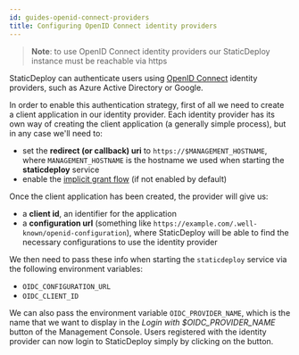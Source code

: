 ```yaml
---
id: guides-openid-connect-providers
title: Configuring OpenID Connect identity providers
---
```


> **Note**: to use OpenID Connect identity providers our StaticDeploy instance
> must be reachable via https

StaticDeploy can authenticate users using [OpenID Connect](https://openid.net/)
identity providers, such as Azure Active Directory or Google.

In order to enable this authentication strategy, first of all we need to create
a client application in our identity provider. Each identity provider has its
own way of creating the client application (a generally simple process), but in
any case we'll need to:

- set the **redirect (or callback) uri** to `https://$MANAGEMENT_HOSTNAME`,
  where `MANAGEMENT_HOSTNAME` is the hostname we used when starting the
  **staticdeploy** service
- enable the [implicit grant flow](https://oauth.net/2/grant-types/implicit/)
  (if not enabled by default)

Once the client application has been created, the provider will give us:

- a **client id**, an identifier for the application
- a **configuration url** (something like
  `https://example.com/.well-known/openid-configuration`), where StaticDeploy
  will be able to find the necessary configurations to use the identity provider

We then need to pass these info when starting the `staticdeploy` service via the
following environment variables:

- `OIDC_CONFIGURATION_URL`
- `OIDC_CLIENT_ID`

We can also pass the environment variable `OIDC_PROVIDER_NAME`, which is the
name that we want to display in the _Login with \$OIDC_PROVIDER_NAME_ button of
the Management Console. Users registered with the identity provider can now
login to StaticDeploy simply by clicking on the button.
